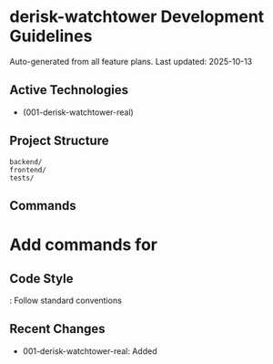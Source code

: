 # derisk-watchtower Development Guidelines

Auto-generated from all feature plans. Last updated: 2025-10-13

## Active Technologies
- (001-derisk-watchtower-real)

## Project Structure
```
backend/
frontend/
tests/
```

## Commands
# Add commands for 

## Code Style
: Follow standard conventions

## Recent Changes
- 001-derisk-watchtower-real: Added

<!-- MANUAL ADDITIONS START -->
<!-- MANUAL ADDITIONS END -->